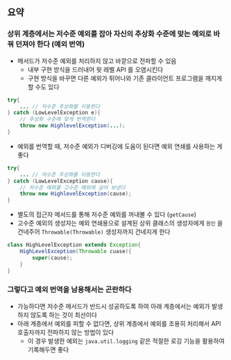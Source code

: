 ## 요약

### 상위 계층에서는 저수준 예외를 잡아 자신의 추상화 수준에 맞는 예외로 바꿔 던져야 한다 (예외 번역)
- 메서드가 저수준 예외를 처리하지 않고 바깥으로 전파할 수 있음
    - 내부 구현 방식을 드러내어 윗 레벨 API 를 오염시킨다
    - 구현 방식을 바꾸면 다른 예외가 튀어나와 기존 클라이언트 프로그램을 깨지게 할 수도 있다 


```java
try{
    ... // 저수준 추상화를 이용한다
} catch (LowLevelException e){
    // 추상화 수준에 맞게 번역한다
    throw new HighlevelException(...);
}
```

- 예외를 번역할 때, 저수준 예외가 디버깅에 도움이 된다면 예외 연쇄를 사용하는 게 좋다

```java
try{
    ... // 저수준 추상화를 이용한다
} catch (LowLevelException cause){
    // 저수준 예외를 고수준 예외에 실어 보낸다
    throw new HighlevelException(cause);
}
```

- 별도의 접근자 메서드를 통해 저수준 예외를 꺼내볼 수 있다 (`getCause`)
- 고수준 예외의 생성자는 예외 연쇄용으로 설계된 상위 클래스의 생성자에게 `원인` 을 건네주어 `Throwable(Throwable)` 생성자까지
건네지게 한다 

```java
class HighLevelException extends Exception{
    HighLevelException(Throwable cuase){
        super(cause);
    }
}
```

### 그렇다고 예외 번역을 남용해서는 곤란하다 
- 가능하다면 저수준 메서드가 반드시 성공하도록 하여 아래 계층에서는 예외가 발생하지 않도록 하는 것이 최선이다 
- 아래 계층에서 예외를 피할 수 없다면, 상위 계층에서 예외를 조용히 처리해서 API 호출자까지 전파하지 않는 방법이 있다
    - 이 경우 발생한 예외는 `java.util.logging` 같은 적절한 로깅 기능을 활용하여 기록해두면 좋다 